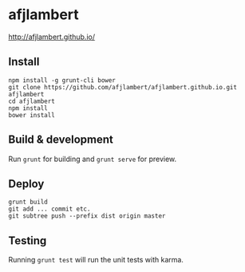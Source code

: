# afjlambert

http://afjlambert.github.io/


## Install

    npm install -g grunt-cli bower
    git clone https://github.com/afjlambert/afjlambert.github.io.git afjlambert
    cd afjlambert
    npm install
    bower install


## Build & development

Run `grunt` for building and `grunt serve` for preview.


## Deploy

    grunt build
    git add ... commit etc.
    git subtree push --prefix dist origin master


## Testing

Running `grunt test` will run the unit tests with karma.
